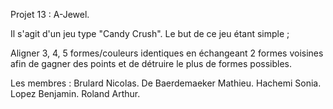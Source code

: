 Projet 13 : A-Jewel.


Il s'agit d'un jeu type "Candy Crush". Le but de ce jeu étant simple ;

Aligner 3, 4, 5 formes/couleurs identiques en échangeant 2 formes voisines afin de gagner des points et de détruire le plus de formes possibles.

Les membres :
Brulard Nicolas.
De Baerdemaeker Mathieu.
Hachemi Sonia.
Lopez Benjamin.
Roland Arthur.
